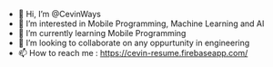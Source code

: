 - 👋 Hi, I’m @CevinWays
- 👀 I’m interested in Mobile Programming, Machine Learning and AI
- 🌱 I’m currently learning Mobile Programming
- 💞️ I’m looking to collaborate on any oppurtunity in engineering
- 📫 How to reach me : https://cevin-resume.firebaseapp.com/
